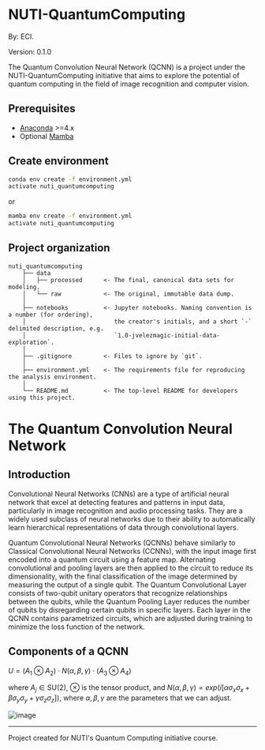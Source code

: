# NUTI-QuantumComputing 

By: ECI.

Version: 0.1.0

The Quantum Convolution Neural Network (QCNN) is a project under the NUTI-QuantumComputing initiative that aims to explore the potential of quantum computing in the field of image recognition and computer vision.

## Prerequisites

- [Anaconda](https://www.anaconda.com/download/) >=4.x
- Optional [Mamba](https://mamba.readthedocs.io/en/latest/)

## Create environment

```bash
conda env create -f environment.yml
activate nuti_quantumcomputing
```

or 

```bash
mamba env create -f environment.yml
activate nuti_quantumcomputing
```


## Project organization

    nuti_quantumcomputing
        ├── data
        │   ├── processed      <- The final, canonical data sets for modeling.
        │   └── raw            <- The original, immutable data dump.
        │
        ├── notebooks          <- Jupyter notebooks. Naming convention is a number (for ordering),
        │                         the creator's initials, and a short `-` delimited description, e.g.
        │                         `1.0-jvelezmagic-initial-data-exploration`.
        │
        ├── .gitignore         <- Files to ignore by `git`.
        │
        ├── environment.yml    <- The requirements file for reproducing the analysis environment.
        │
        └── README.md          <- The top-level README for developers using this project.

# The Quantum Convolution Neural Network

## Introduction

Convolutional Neural Networks (CNNs) are a type of artificial neural network that excel at detecting features and patterns in input data, particularly in image recognition and audio processing tasks. They are a widely used subclass of neural networks due to their ability to automatically learn hierarchical representations of data through convolutional layers.

Quantum Convolutional Neural Networks (QCNNs) behave similarly to Classical Convolutional Neural Networks (CCNNs), with the input image first encoded into a quantum circuit using a feature map. Alternating convolutional and pooling layers are then applied to the circuit to reduce its dimensionality, with the final classification of the image determined by measuring the output of a single qubit. The Quantum Convolutional Layer consists of two-qubit unitary operators that recognize relationships between the qubits, while the Quantum Pooling Layer reduces the number of qubits by disregarding certain qubits in specific layers. Each layer in the QCNN contains parametrized circuits, which are adjusted during training to minimize the loss function of the network.

## Components of a QCNN

$U = (A_1 \otimes A_2) \cdot N(\alpha, \beta, \gamma) \cdot (A_3 \otimes A_4)$

where $A_j \in \text{SU}(2)$, $\otimes$ is the tensor product, and $N(\alpha, \beta, \gamma) = exp(i[\alpha \sigma_x\sigma_x + \beta \sigma_y\sigma_y + \gamma \sigma_z\sigma_z ])$, where $\alpha, \beta, \gamma$ are the parameters that we can adjust. 

![image](https://user-images.githubusercontent.com/31891276/225196086-30920a25-ee24-446a-9be6-a1ff7116db14.png)


---
Project created for NUTI's Quantum Computing initiative course.




